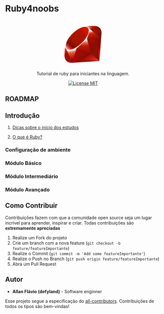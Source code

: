 # Ruby4noobs

<h1 align="center">
  <img src="./images/ruby_logo.png" alt="ruby" width="120">
</h1>

<p align="center">Tutorial de ruby para iniciantes na linguagem.</p>

<p align="center">
  <a href="https://opensource.org/licenses/MIT">
    <img src="https://img.shields.io/badge/License-MIT-blue.svg" alt="License MIT">
  </a>
</p>

## ROADMAP
## Introdução
  1. [Dicas sobre o início dos estudos](./1-general-tips/general-tips.md)

  2. [O que é Ruby?](/2-introduction/what-is-ruby.md)
### Configuração de ambiente

### Módulo Básico

### Módulo Intermediário

### Módulo Avançado

## Como Contribuir

Contribuições fazem com que a comunidade open source seja um lugar incrível para aprender, inspirar e criar. Todas contribuições são **extremamente apreciadas**

1. Realize um Fork do projeto
2. Crie um branch com a nova feature (`git checkout -b feature/featureImportante`)
3. Realize o Commit (`git commit -m 'Add some featureImportante'`)
4. Realize o Push no Branch (`git push origin feature/featureImportante`)
5. Abra um Pull Request

## Autor

- **Allan Flávio (defyland)** - Software enginner

<!-- ALL-CONTRIBUTORS-LIST:END -->

Esse projeto segue a especificação do [all-contributors](https://github.com/all-contributors/all-contributors). Contribuições de todos os tipos são bem-vindas!

